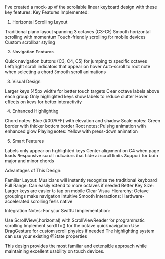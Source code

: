 I've created a mock-up of the scrollable linear keyboard design with these key features:
Key Features Implemented:
1. Horizontal Scrolling Layout

Traditional piano layout spanning 3 octaves (C3-C5)
Smooth horizontal scrolling with momentum
Touch-friendly scrolling for mobile devices
Custom scrollbar styling

2. Navigation Features

Quick navigation buttons (C3, C4, C5) for jumping to specific octaves
Left/right scroll indicators that appear on hover
Auto-scroll to root note when selecting a chord
Smooth scroll animations

3. Visual Design

Larger keys (45px width) for better touch targets
Clear octave labels above each group
Only highlighted keys show labels to reduce clutter
Hover effects on keys for better interactivity

4. Enhanced Highlighting

Chord notes: Blue (#007AFF) with elevation and shadow
Scale notes: Green border with thicker bottom border
Root notes: Pulsing animation with enhanced glow
Playing notes: Yellow with press-down animation

5. Smart Features

Labels only appear on highlighted keys
Center alignment on C4 when page loads
Responsive scroll indicators that hide at scroll limits
Support for both major and minor chords

Advantages of This Design:

Familiar Layout: Musicians will instantly recognize the traditional keyboard
Full Range: Can easily extend to more octaves if needed
Better Key Size: Larger keys are easier to tap on mobile
Clear Visual Hierarchy: Octave groupings make navigation intuitive
Smooth Interactions: Hardware-accelerated scrolling feels native

Integration Notes:
For your SwiftUI implementation:

Use ScrollView(.horizontal) with ScrollViewReader for programmatic scrolling
Implement scrollTo() for the octave quick navigation
Use DragGesture for custom scroll physics if needed
The highlighting system can use your existing @State properties

This design provides the most familiar and extensible approach while maintaining excellent usability on touch devices.